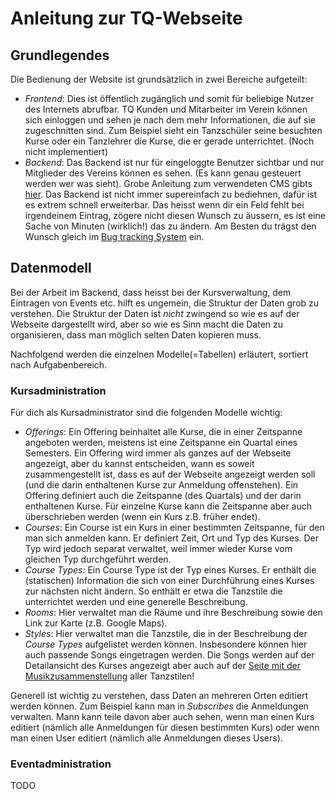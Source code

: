 # Anleitung zur TQ-Webseite
## Grundlegendes

Die Bedienung der Website ist grundsätzlich in zwei Bereiche aufgeteilt:

* *Frontend*: Dies ist öffentlich zugänglich und somit für beliebige Nutzer des Internets abrufbar. TQ Kunden und Mitarbeiter im Verein können sich einloggen und sehen je nach dem mehr Informationen, die auf sie zugeschnitten sind. Zum Beispiel sieht ein Tanzschüler seine besuchten Kurse oder ein Tanzlehrer die Kurse, die er gerade unterrichtet. (Noch nicht implementiert)
* *Backend*: Das Backend ist nur für eingeloggte Benutzer sichtbar und nur Mitglieder des Vereins können es sehen. (Es kann genau gesteuert werden wer was sieht). Grobe Anleitung zum verwendeten CMS gibts [hier](https://django-cms.readthedocs.org/en/support-3.0.x/user/reference/page_admin.html). Das Backend ist nicht immer supereinfach zu bediehnen, dafür ist es extrem schnell erweiterbar. Das heisst wenn dir ein Feld fehlt bei irgendeinem Eintrag, zögere nicht diesen Wunsch zu äussern, es ist eine Sache von Minuten (wirklich!) das zu ändern. Am Besten du trägst den Wunsch gleich im [Bug tracking System](https://github.com/gitsimon/tq_website/issues) ein.

## Datenmodell

Bei der Arbeit im Backend, dass heisst bei der Kursverwaltung, dem Eintragen von Events etc. hilft es ungemein, die Struktur der Daten grob zu verstehen. Die Struktur der Daten ist *nicht* zwingend so wie es auf der Webseite dargestellt wird, aber so wie es Sinn macht die Daten zu organisieren, dass man möglich selten Daten kopieren muss.

Nachfolgend werden die einzelnen Modelle(=Tabellen) erläutert, sortiert nach Aufgabenbereich.

### Kursadministration

Für dich als Kursadministrator sind die folgenden Modelle wichtig:

* *Offerings*: Ein Offering beinhaltet alle Kurse, die in einer Zeitspanne angeboten werden, meistens ist eine Zeitspanne ein Quartal eines Semesters. Ein Offering wird immer als ganzes auf der Webseite angezeigt, aber du kannst entscheiden, wann es soweit zusammengestellt ist, dass es auf der Webseite angezeigt werden soll (und die darin enthaltenen Kurse zur Anmeldung offenstehen).
Ein Offering definiert auch die Zeitspanne (des Quartals) und der darin enthaltenen Kurse. Für einzelne Kurse kann die Zeitspanne aber auch überschrieben werden (wenn ein Kurs z.B. früher endet).
* *Courses*: Ein Course ist ein Kurs in einer bestimmten Zeitspanne, für den man sich anmelden kann. Er definiert Zeit, Ort und Typ des Kurses. Der Typ wird jedoch separat verwaltet, weil immer wieder Kurse vom gleichen Typ durchgeführt werden.
* *Course Types*: Ein Course Type ist der Typ eines Kurses. Er enthält die (statischen) Information die sich von einer Durchführung eines Kurses zur nächsten nicht ändern. So enthält er etwa die Tanzstile die unterrichtet werden und eine generelle Beschreibung.
* *Rooms*: Hier verwaltet man die Räume und ihre Beschreibung sowie den Link zur Karte (z.B. Google Maps).
* *Styles*: Hier verwaltet man die Tanzstile, die in der Beschreibung der *Course Types* aufgelistet werden können. Insbesondere können hier auch passende Songs eingetragen werden. Die Songs werden auf der Detailansicht des Kurses angezeigt aber auch auf der [Seite mit der Musikzusammenstellung](//tanzquotient.org/courses/music/) aller Tanzstilen!

Generell ist wichtig zu verstehen, dass Daten an mehreren Orten editiert werden können. Zum Beispiel kann man in *Subscribes* die Anmeldungen verwalten. Mann kann teile davon aber auch sehen, wenn man einen Kurs editiert (nämlich alle Anmeldungen für diesen bestimmten Kurs) oder wenn man einen User editiert (nämlich alle Anmeldungen dieses Users).

### Eventadministration

TODO
